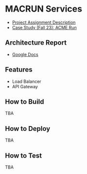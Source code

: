 # MACRUN Services

- [Project Assignment Description](./docs/Project_Assignment_Description.pdf)
- [Case Study (Fall 23): ACME Run](./docs/Case_Study_Fall2023.pdf)

## Architecture Report

- [Google Docs](https://docs.google.com/document/d/1autqAB21GcHH2TUhu9ez9Kf1AKQdTmIThb3qxiyk7p8/edit?usp=sharing)

## Features

- Load Balancer
- API Gateway

## How to Build

TBA

## How to Deploy

TBA

## How to Test

TBA

